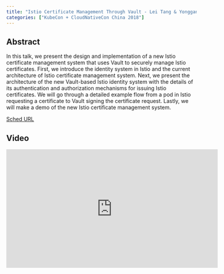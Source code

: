 ```yaml
---
title: "Istio Certificate Management Through Vault - Lei Tang & Yonggang Liu, Google"
categories: ["KubeCon + CloudNativeCon China 2018"]
---
```


## Abstract

In this talk, we present the design and implementation of a new Istio certificate management system that uses Vault to securely manage Istio certificates. First, we introduce the identity system in Istio and the current architecture of Istio certificate management system. Next, we present the architecture of the new Vault-based Istio identity system with the details of its authentication and authorization mechanisms for issuing Istio certificates. We will go through a detailed example flow from a pod in Istio requesting a certificate to Vault signing the certificate request. Lastly, we will make a demo of the new Istio certificate management system.

[Sched URL](https://kccncchina2018english.sched.com/event/be6b41fab438842391f8c95c6bea71f3)

## Video

<iframe width='560' height='315' src='https://www.youtube.com/embed/U4AJTEnUdkU' frameborder='0' allow='accelerometer; autoplay; encrypted-media; gyroscope; picture-in-picture' allowfullscreen></iframe>
